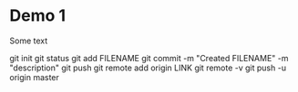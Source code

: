 # Demo 1

Some text

git init
git status
git add FILENAME
git commit -m "Created FILENAME" -m "description"
git push
git remote add origin LINK
git remote -v
git push -u origin master
